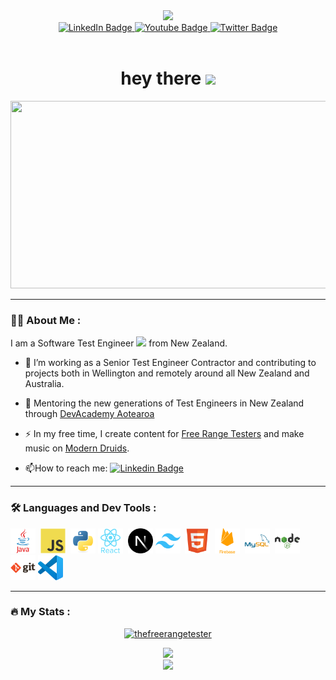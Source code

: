 <div id="header" align="center">
  <img src="https://media.giphy.com/media/v1.Y2lkPTc5MGI3NjExNWlzajNxbWFxc3oxbGh6enluZW50azJ4eGJ6dmlvZmk5NHNzZThzdSZlcD12MV9naWZzX3NlYXJjaCZjdD1n/HzPtbOKyBoBFsK4hyc/giphy.gif" width="100"/>
  <div id="badges">
    <a href="https://www.linkedin.com/in/patricio-m-690b3729/">
      <img src="https://img.shields.io/badge/LinkedIn-blue?style=for-the-badge&logo=linkedin&logoColor=white" alt="LinkedIn Badge"/>
    </a>
    <a href="https://www.youtube.com/@thefreerangetester">
      <img src="https://img.shields.io/badge/YouTube-red?style=for-the-badge&logo=youtube&logoColor=white" alt="Youtube Badge"/>
    </a>
    <a href="https://twitter.com/RangeTester">
      <img src="https://img.shields.io/badge/Twitter-blue?style=for-the-badge&logo=twitter&logoColor=white" alt="Twitter Badge"/>
    </a>
  </div>
  <img src="https://komarev.com/ghpvc/?username=thefreerangetester&color=blue" alt=""/>
  <h1>
  hey there
  <img src="https://media.giphy.com/media/hvRJCLFzcasrR4ia7z/giphy.gif" width="30px"/>
  </h1>
</div>
<div align="center">
  <img src="https://media.giphy.com/media/dWesBcTLavkZuG35MI/giphy.gif" width="600" height="300"/>
</div>

---
### :man_technologist: About Me :
I am a Software Test Engineer <img src="https://media.giphy.com/media/WUlplcMpOCEmTGBtBW/giphy.gif" width="30"> from New Zealand.
- :telescope: I’m working as a Senior Test Engineer Contractor and contributing to projects both in Wellington and remotely around all New Zealand and Australia.

- :seedling: Mentoring the new generations of Test Engineers in New Zealand through <a href="https://devacademy.co.nz/testing-automation-essentials/">DevAcademy Aotearoa</a>

- :zap: In my free time, I create content for <a href="https://www.freerangetesters.com/">Free Range Testers</a> and make music on <a href="https://open.spotify.com/intl-es/artist/1n8lYlkH7XKivKBmh6oey1/">Modern Druids</a>.

- :mailbox:How to reach me: [![Linkedin Badge](https://img.shields.io/badge/-Pato-blue?style=flat&logo=Linkedin&logoColor=white)](https://www.linkedin.com/in/patricio-m-690b3729)

---

### :hammer_and_wrench: Languages and Dev Tools :
<div>
  <img src="https://github.com/devicons/devicon/blob/master/icons/java/java-original-wordmark.svg" title="Java" alt="Java" width="40" height="40"/>&nbsp;
  <img src="https://github.com/devicons/devicon/blob/master/icons/javascript/javascript-original.svg" title="JavaScript" alt="JavaScript" width="40" height="40"/>&nbsp;
  <img src="https://github.com/devicons/devicon/blob/master/icons/python/python-original.svg" title="Python" **alt="Python" width="40" height="40"/>
  <img src="https://github.com/devicons/devicon/blob/master/icons/react/react-original-wordmark.svg" title="React" alt="React" width="40" height="40"/>&nbsp;
  <img src="https://github.com/devicons/devicon/blob/master/icons/nextjs/nextjs-original.svg" title="NextJS" **alt="NextJS" width="40" height="40"/>
  <img src="https://github.com/devicons/devicon/blob/master/icons/tailwindcss/tailwindcss-original.svg" title="Tailwind" alt="Tailwind" width="40" height="40"/>&nbsp;
  <img src="https://github.com/devicons/devicon/blob/master/icons/html5/html5-original.svg" title="HTML5" alt="HTML" width="40" height="40"/>&nbsp;
  <img src="https://github.com/devicons/devicon/blob/master/icons/firebase/firebase-plain-wordmark.svg" title="Firebase" alt="Firebase" width="40" height="40"/>&nbsp;
  <img src="https://github.com/devicons/devicon/blob/master/icons/mysql/mysql-original-wordmark.svg" title="MySQL"  alt="MySQL" width="40" height="40"/>&nbsp;
  <img src="https://github.com/devicons/devicon/blob/master/icons/nodejs/nodejs-original-wordmark.svg" title="NodeJS" alt="NodeJS" width="40" height="40"/>&nbsp;
  <img src="https://github.com/devicons/devicon/blob/master/icons/git/git-original-wordmark.svg" title="Git" **alt="Git" width="40" height="40"/>
  <img src="https://github.com/devicons/devicon/blob/master/icons/vscode/vscode-original.svg" title="Git" **alt="Git" width="40" height="40"/>
  
</div>

---

### :fire: My Stats :
<p align="center"> <a href="https://github.com/ryo-ma/github-profile-trophy"><img src="https://github-profile-trophy.vercel.app/?username=LuisEnriqueHernandezA" alt="thefreerangetester" /></a> </p>
<div align="center">  
  <img src="http://github-readme-streak-stats.herokuapp.com?user=LuisEnriqueHernandezA&theme=dark&background=000000" width="600"/>
</div>
<div align="center">
  <img src="https://github-readme-stats.vercel.app/api/top-langs/?username=LuisEnriqueHernandezA&layout=compact&theme=vision-friendly-dark" width="600"/>
</div>
